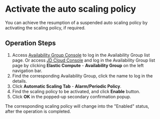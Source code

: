 # Activate the auto scaling policy

You can achieve the resumption of a suspended auto scaling policy by activating the scaling policy, if required.

## Operation Steps

1. Access [Availability Group Console](https://cns-console.jdcloud.com/availabilitygroup/list) to log in the Availability Group list page. Or access [JD Cloud Console](https://console.jdcloud.com) and log in the Availability Group list page by clicking **Elastic Compute** - **Availability Group** on the left navigation bar. 
2. Find the corresponding Availability Group, click the name to log in the details.
3. Click **Automatic Scaling Tab** - **Alarm/Periodic Policy**.
4. Find the scaling policy to be activated, and click **Enable** button.
4. Click **OK** in the popped-up secondary confirmation popup.

The corresponding scaling policy will change into the "Enabled" status, after the operation is completed.
		


